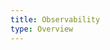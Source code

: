 ```yaml
---
title: Observability
type: Overview
---
```


<!-- The top document that explains the observability in Kyma; then, overview of each component may follow -->
